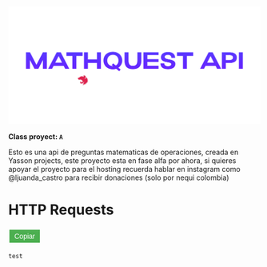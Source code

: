 <p align="center">
  <img src="./assets/nestjs.png">
</p>

**Class proyect: `A`**

Esto es una api de preguntas matematicas de operaciones, creada en Yasson projects, este proyecto esta en fase alfa por ahora, si quieres apoyar el proyecto para el hosting recuerda hablar en instagram como @ljuanda_castro para recibir donaciones (solo por nequi colombia)

# HTTP Requests
<div>
  <button class="copy-code-button" onclick="copyCode(this)">Copiar</button>
  <pre><code>test</code></pre>
</div>

<style>
  .copy-code-button {
    background-color: #4CAF50;
    border: none;
    color: white;
    padding: 5px 10px;
    text-align: center;
    text-decoration: none;
    display: inline-block;
    font-size: 14px;
    margin: 4px 2px;
    cursor: pointer;
  }
</style>

<script>
  function copyCode(button) {
    const codeBlock = button.nextElementSibling;
    const code = codeBlock.innerText;
    
    navigator.clipboard.writeText(code)
      .then(() => {
        button.innerText = 'Copiado';
        setTimeout(() => {
          button.innerText = 'Copiar';
        }, 2000);
      })
      .catch(err => {
        console.error('Error al copiar el código:', err);
      });
  }
</script>
